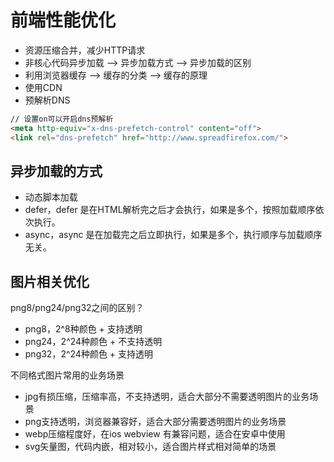 # 前端性能优化

- 资源压缩合并，减少HTTP请求
- 非核心代码异步加载 --> 异步加载方式 --> 异步加载的区别
- 利用浏览器缓存 --> 缓存的分类 --> 缓存的原理
- 使用CDN
- 预解析DNS
```html
// 设置on可以开启dns预解析
<meta http-equiv="x-dns-prefetch-control" content="off">
<link rel="dns-prefetch" href="http://www.spreadfirefox.com/">
```

## 异步加载的方式
- 动态脚本加载
- defer，defer 是在HTML解析完之后才会执行，如果是多个，按照加载顺序依次执行。
- async，async 是在加载完之后立即执行，如果是多个，执行顺序与加载顺序无关。

## 图片相关优化
png8/png24/png32之间的区别？
- png8，2^8种颜色 + 支持透明
- png24，2^24种颜色 + 不支持透明
- png32，2^24种颜色 + 支持透明

不同格式图片常用的业务场景
- jpg有损压缩，压缩率高，不支持透明，适合大部分不需要透明图片的业务场景
- png支持透明，浏览器兼容好，适合大部分需要透明图片的业务场景
- webp压缩程度好，在ios webview 有兼容问题，适合在安卓中使用
- svg矢量图，代码内嵌，相对较小，适合图片样式相对简单的场景

